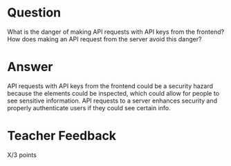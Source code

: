# Question

What is the danger of making API requests with API keys from the frontend? How does making an API request from the server avoid this danger?

# Answer

API requests with API keys from the frontend could be a security hazard because the elements could be inspected, which could allow for people to see sensitive information. API requests to a server enhances security and properly authenticate users if they could see certain info.

# Teacher Feedback

X/3 points
